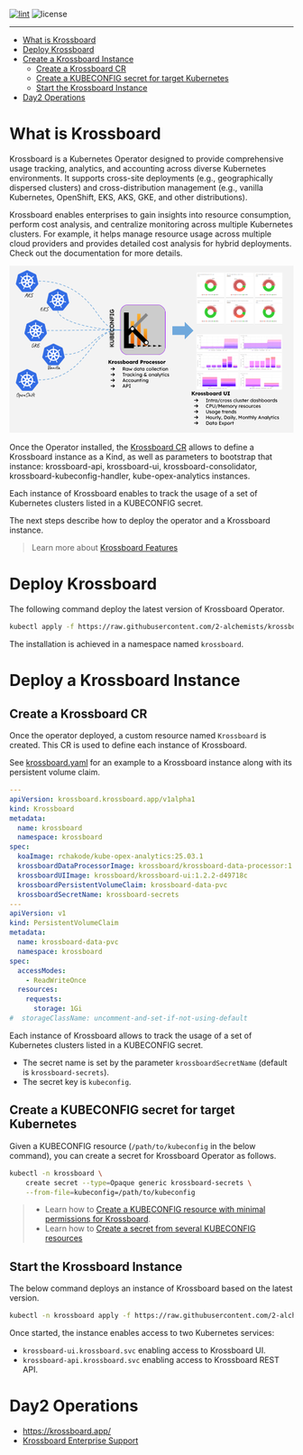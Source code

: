 [![lint](https://img.shields.io/github/actions/workflow/status/2-alchemists/krossboard-kubernetes-operator/lint.yml?label=Lint&style=for-the-badge&logo=github)](https://github.com/2-alchemists/krossboard-kubernetes-operator/actions/workflows/lint.yml)
![license](https://img.shields.io/github/license/2-alchemists/krossboard-kubernetes-operator.svg?label=License&style=for-the-badge)

---

<!-- vscode-markdown-tkubectl -->
- [What is Krossboard](#what-is-krossboard)
- [Deploy Krossboard](#deploy-krossboard)
- [Create a Krossboard Instance](#deploy-a-krossboard-instance)
  - [Create a Krossboard CR](#create-a-krossboard-cr)
  - [Create a KUBECONFIG secret for target Kubernetes](#create-a-kubeconfig-secret-for-target-kubernetes)
  - [Start the Krossboard Instance](#start-the-krossboard-instance)
- [Day2 Operations](#day2-operations)

<!-- vscode-markdown-toc-config
	numbering=false
	autoSave=true
	/vscode-markdown-toc-config -->
<!-- /vscode-markdown-tkubectl -->

# What is Krossboard

Krossboard is a Kubernetes Operator designed to provide comprehensive usage tracking, analytics, and accounting across diverse Kubernetes environments. It supports cross-site deployments (e.g., geographically dispersed clusters) and cross-distribution management (e.g., vanilla Kubernetes, OpenShift, EKS, AKS, GKE, and other distributions).

Krossboard enables enterprises to gain insights into resource consumption, perform cost analysis, and centralize monitoring across multiple Kubernetes clusters. For example, it helps manage resource usage across multiple cloud providers and provides detailed cost analysis for hybrid deployments. Check out the documentation for more details.

![](krossboard-architecture-overview.png)


Once the Operator installed, the [Krossboard CR](https://raw.githubusercontent.com/2-alchemists/krossboard-kubernetes-operator/main/config/releases/latest/krossboard/krossboard-kubernetes-operator.yaml) allows to define a Krossboard instance as a Kind, as well as parameters to bootstrap that instance: krossboard-api, krossboard-ui, krossboard-consolidator, krossboard-kubeconfig-handler, kube-opex-analytics instances.

Each instance of Krossboard enables to track the usage of a set of Kubernetes clusters listed in a KUBECONFIG secret.

The next steps describe how to deploy the operator and a Krossboard instance.

> Learn more about [Krossboard Features](./docs/what-is-krossboard.md)

# <a name='DeployKrossboardOperator'></a>Deploy Krossboard
The following command deploy the latest version of Krossboard Operator.

```bash
kubectl apply -f https://raw.githubusercontent.com/2-alchemists/krossboard-kubernetes-operator/main/config/releases/latest/krossboard/krossboard-kubernetes-operator.yaml
```

The installation is achieved in a namespace named `krossboard`.

# <a name='DeployaKrossboardInstance'></a>Deploy a Krossboard Instance

## <a name='CreateaKrossboardCR'></a>Create a Krossboard CR

Once the operator deployed, a custom resource named `Krossboard` is created. This CR is used to define each instance of Krossboard.

See [krossboard.yaml](https://github.com/2-alchemists/krossboard-kubernetes-operator/blob/main/config/releases/latest/krossboard/krossboard.yaml) for an example to a Krossboard instance along with its persistent volume claim.

```yaml
---
apiVersion: krossboard.krossboard.app/v1alpha1
kind: Krossboard
metadata:
  name: krossboard
  namespace: krossboard
spec:
  koaImage: rchakode/kube-opex-analytics:25.03.1
  krossboardDataProcessorImage: krossboard/krossboard-data-processor:1.3.0
  krossboardUIImage: krossboard/krossboard-ui:1.2.2-d49718c
  krossboardPersistentVolumeClaim: krossboard-data-pvc
  krossboardSecretName: krossboard-secrets
---
apiVersion: v1
kind: PersistentVolumeClaim
metadata:
  name: krossboard-data-pvc
  namespace: krossboard
spec:
  accessModes:
    - ReadWriteOnce
  resources:
    requests:
      storage: 1Gi
#  storageClassName: uncomment-and-set-if-not-using-default
```

Each instance of Krossboard allows to track the usage of a set of Kubernetes clusters listed in a KUBECONFIG secret. 

* The secret name is set by the parameter `krossboardSecretName` (default is `krossboard-secrets`).
* The secret key is `kubeconfig`. 

## <a name='CreateaKUBECONFIGsecretfortargetKubernetes'></a>Create a KUBECONFIG secret for target Kubernetes
Given a KUBECONFIG resource (`/path/to/kubeconfig` in the below command), you can create a secret for Krossboard Operator as follows. 

```bash
kubectl -n krossboard \
    create secret --type=Opaque generic krossboard-secrets \
    --from-file=kubeconfig=/path/to/kubeconfig
```

> * Learn how to [Create a KUBECONFIG resource with minimal permissions for Krossboard](./docs/create-kubeconfig-with-minimal-permissions.md).
> * Learn how to [Create a secret from several KUBECONFIG resources](./docs/create-kubeconfig-secret.md)


## <a name='StarttheKrossboardInstance'></a>Start the Krossboard Instance
The below command deploys an instance of Krossboard based on the latest version.

```bash
kubectl -n krossboard apply -f https://raw.githubusercontent.com/2-alchemists/krossboard-kubernetes-operator/main/config/releases/latest/krossboard/krossboard-deployment.yaml
```

Once started, the instance enables access to two Kubernetes services:

* `krossboard-ui.krossboard.svc` enabling access to Krossboard UI.
* `krossboard-api.krossboard.svc` enabling access to Krossboard REST API.

# Day2 Operations

* https://krossboard.app/
* [Krossboard Enterprise Support](https://krossboard.app/#pricing) 
